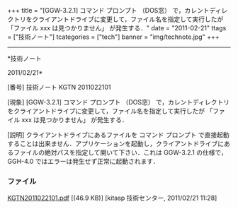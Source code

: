 ﻿+++
title = "[GGW-3.2.1] コマンド プロンプト （DOS窓） で，カレントディレクトリをクライアントドライブに変更して，ファイル名を指定して実行したが 「ファイル xxx は見つかりません」 が発生する．"
date = "2011-02-21"
ttags = ["技術ノート"]
tcategories = ["tech"]
banner = "img/technote.jpg"
+++

-----------------------------------------------------------------------------------------------------------------------------

*技術ノート

2011/02/21*


[番号]
技術ノート KGTN 2011022101

[現象]
[GGW-3.2.1] コマンド プロンプト （DOS窓）
で，カレントディレクトリをクライアントドライブに変更して，ファイル名を指定して実行したが
「ファイル xxx は見つかりません」 が発生する．

[説明]
クライアントドライブにあるファイルを コマンド プロンプト
で直接起動することは出来ません．アプリケーションを起動し，クライアントドライブにあるファイルの絶対パスを指定して開いて下さい．これは
GGW-3.2.1 の仕様で， GGH-4.0 ではエラーは発生せず正常に起動されます．


### ファイル

 
 


[KGTN2011022101.pdf](http://techreport.kitasp.net/attachments/download/491/KGTN2011022101.pdf)
 [(46.9 KB)] [kitasp 技術センター, 2011/02/21
11:28]


 


 

